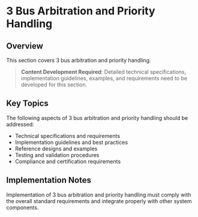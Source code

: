 # 3 Bus Arbitration and Priority Handling

## Overview

This section covers 3 bus arbitration and priority handling.

> **Content Development Required**: Detailed technical specifications, implementation guidelines, examples, and requirements need to be developed for this section.

## Key Topics

The following aspects of 3 bus arbitration and priority handling should be addressed:

- Technical specifications and requirements
- Implementation guidelines and best practices
- Reference designs and examples
- Testing and validation procedures
- Compliance and certification requirements

## Implementation Notes

Implementation of 3 bus arbitration and priority handling must comply with the overall standard requirements and integrate properly with other system components.

